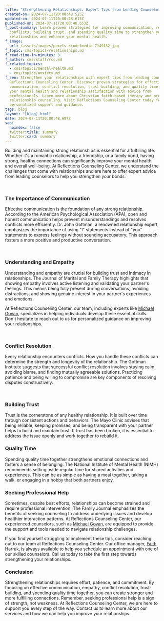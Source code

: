 ```yaml
---
title: "Strengthening Relationships: Expert Tips from Leading Counselors"
created-on: 2024-07-11T20:00:48.525Z
updated-on: 2024-07-11T20:00:48.615Z
published-on: 2024-07-11T20:00:48.653Z
f_post-summary: Learn proven strategies for improving communication, resolving
  conflicts, building trust, and spending quality time to strengthen your
  relationships and enhance your mental health.
f_image:
  url: /assets/images/pexels-kindelmedia-7149182.jpg
f_topic: cms/topics/relationships.md
f_read-time-in-minutes: 3
f_author: cms/staff/rcc.md
f_related-topics:
  - cms/topics/mental-health.md
  - cms/topics/anxiety.md
f_seo: Strengthen your relationships with expert tips from leading counselors at
  Reflections Counseling Center. Discover proven strategies for effective
  communication, conflict resolution, trust-building, and quality time. Improve
  your mental health and relationship satisfaction with advice from
  professionals. Learn more about Christian faith-based therapy and professional
  relationship counseling. Visit Reflections Counseling Center today for
  personalized support and guidance.
tags: blog
layout: "[blog].html"
date: 2024-07-11T20:00:48.687Z
seo:
  noindex: false
  twitter:title: summary
  twitter:card: summary
---
```

Building and maintaining strong relationships is essential for a fulfilling life. Whether it's a romantic relationship, a friendship, or a family bond, having strong, healthy connections can significantly improve your mental health and overall well-being. At Reflections Counseling Center, we understand the challenges that come with relationships and are here to offer expert advice from leading counselors to help you strengthen your bonds.

 

### The Importance of Communication

Effective communication is the foundation of any strong relationship. According to the American Psychological Association (APA), open and honest communication helps prevent misunderstandings and resolves conflicts more efficiently. Dr. John Gottman, a renowned relationship expert, emphasizes the importance of using "I" statements instead of "you" statements to express feelings without sounding accusatory. This approach fosters a more positive and productive conversation.

 

### Understanding and Empathy

Understanding and empathy are crucial for building trust and intimacy in relationships. The Journal of Marital and Family Therapy highlights that showing empathy involves active listening and validating your partner's feelings. This means being fully present during conversations, avoiding distractions, and showing genuine interest in your partner's experiences and emotions.

At Reflections Counseling Center, our team, including experts like [Michael Govan](/staff/michael-govan/), specializes in helping individuals develop these essential skills. Don't hesitate to reach out to us for personalized guidance on improving your relationships.

 

### Conflict Resolution

Every relationship encounters conflicts. How you handle these conflicts can determine the strength and longevity of the relationship. The Gottman Institute suggests that successful conflict resolution involves staying calm, avoiding blame, and finding mutually agreeable solutions. Practicing patience and being willing to compromise are key components of resolving disputes constructively.

 

### Building Trust

Trust is the cornerstone of any healthy relationship. It is built over time through consistent actions and behaviors. The Mayo Clinic advises that being reliable, keeping promises, and being transparent with your partner helps to build and maintain trust. If trust has been broken, it is essential to address the issue openly and work together to rebuild it.



### Quality Time

Spending quality time together strengthens emotional connections and fosters a sense of belonging. The National Institute of Mental Health (NIMH) recommends setting aside regular time for shared activities and experiences. This can be as simple as having a meal together, taking a walk, or engaging in a hobby that both partners enjoy.



### Seeking Professional Help

Sometimes, despite best efforts, relationships can become strained and require professional intervention. The Family Journal emphasizes the benefits of seeking counseling to address underlying issues and develop healthier interaction patterns. At Reflections Counseling Center, our experienced counselors, such as [Michael Govan](/staff/michael-govan/), are equipped to provide the support and tools needed to navigate relationship challenges.

If you find yourself struggling to implement these tips, consider reaching out to our team at Reflections Counseling Center. Our office manager, [Faith Harrak](/staff/faith-harrak/), is always available to help you schedule an appointment with one of our skilled counselors. Call us today to take the first step towards strengthening your relationships.



### Conclusion

Strengthening relationships requires effort, patience, and commitment. By focusing on effective communication, empathy, conflict resolution, trust-building, and spending quality time together, you can create stronger and more fulfilling connections. Remember, seeking professional help is a sign of strength, not weakness. At Reflections Counseling Center, we are here to support you every step of the way. Contact us to learn more about our services and how we can help you improve your relationships.